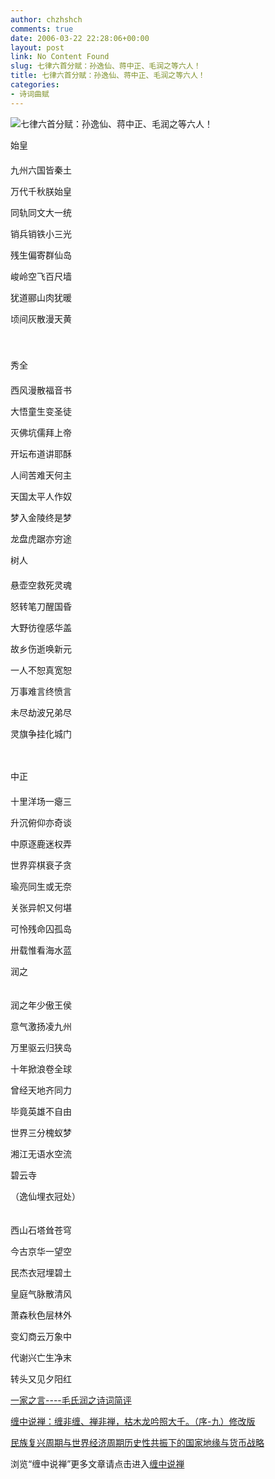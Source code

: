 ```yaml
---
author: chzhshch
comments: true
date: 2006-03-22 22:28:06+00:00
layout: post
link: No Content Found
slug: 七律六首分赋：孙逸仙、蒋中正、毛润之等六人！
title: 七律六首分赋：孙逸仙、蒋中正、毛润之等六人！
categories:
- 诗词曲赋
---
```


			

                                                                 

![七律六首分赋：孙逸仙、蒋中正、毛润之等六人！](http://simg.sinajs.cn/blog7style/images/common/sg_trans.gif)

                                                                    

                                                                        

始皇  
　　　　  
九州六国皆秦土

万代千秋朕始皇

同轨同文大一统

销兵销铁小三光

残生偏寄群仙岛

峻岭空飞百尺墙

犹道郦山肉犹暖

顷间灰散漫天黄

　　　　  
　　　　  
秀全  
　　　　  
西风漫散福音书

大悟童生变圣徒

灭佛坑儒拜上帝

开坛布道讲耶酥

人间苦难天何主

天国太平人作奴

梦入金陵终是梦

龙盘虎踞亦穷途

树人  
　　　　  
悬壶空救死灵魂

怒转笔刀醒国昏

大野彷徨感华盖

故乡伤逝唤新元

一人不恕真宽恕

万事难言终愤言

未尽劫波兄弟尽

灵旗争挂化城门

　　　　  


中正  
　　　　  
十里洋场一瘪三

升沉俯仰亦奇谈

中原逐鹿迷权弄

世界弈棋衰子贪

瑜亮同生或无奈

关张异帜又何堪

可怜残命囚孤岛

卅载惟看海水蓝

润之

　　　　  
润之年少傲王侯

意气激扬凌九州

万里驱云归狭岛

十年掀浪卷全球

曾经天地齐同力

毕竟英雄不自由

世界三分槐蚁梦

湘江无语水空流

碧云寺

（逸仙埋衣冠处）

　　　　  
西山石塔耸苍穹

今古京华一望空

民杰衣冠埋碧土

皇庭气脉散清风

萧森秋色层林外

变幻商云万象中

代谢兴亡生净末

转头又见夕阳红

[一家之言----毛氏润之诗词简评](http://blog.sina.com.cn/u/486e105c010001sn)

[缠中说禅：缠非缠、禅非禅，枯木龙吟照大千。（序-九）修改版](http://blog.sina.com.cn/u/486e105c010006cp)

[民族复兴周期与世界经济周期历史性共振下的国家地缘与货币战略](http://blog.sina.com.cn/u/486e105c0100069q)  

浏览“缠中说禅”更多文章请点击进入[缠中说禅](http://blog.sina.com.cn/m/chzhshch)
